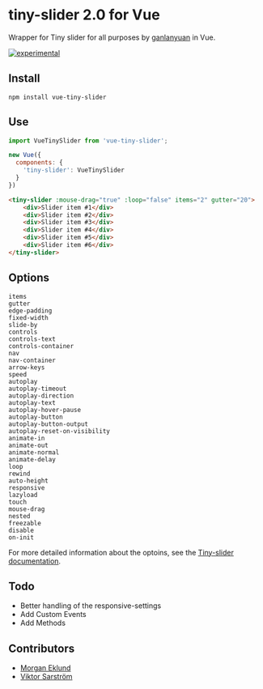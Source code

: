# tiny-slider 2.0 for Vue

Wrapper for Tiny slider for all purposes by [ganlanyuan](https://github.com/ganlanyuan/tiny-slider) in Vue.

[![experimental](http://badges.github.io/stability-badges/dist/experimental.svg)](http://github.com/badges/stability-badges)

## Install

`npm install vue-tiny-slider`

## Use

````javascript
import VueTinySlider from 'vue-tiny-slider';

new Vue({
  components: {
    'tiny-slider': VueTinySlider
  }
})
````

````html
<tiny-slider :mouse-drag="true" :loop="false" items="2" gutter="20">
    <div>Slider item #1</div>
    <div>Slider item #2</div>
    <div>Slider item #3</div>
    <div>Slider item #4</div>
    <div>Slider item #5</div>
    <div>Slider item #6</div>
</tiny-slider>
````

## Options

````
items
gutter
edge-padding
fixed-width
slide-by
controls
controls-text
controls-container
nav
nav-container
arrow-keys
speed
autoplay
autoplay-timeout
autoplay-direction
autoplay-text
autoplay-hover-pause
autoplay-button
autoplay-button-output
autoplay-reset-on-visibility
animate-in
animate-out
animate-normal
animate-delay
loop
rewind
auto-height
responsive
lazyload
touch
mouse-drag
nested
freezable
disable
on-init
````
For more detailed information about the optoins, see the [Tiny-slider documentation](https://github.com/ganlanyuan/tiny-slider#options).

## Todo
* Better handling of the responsive-settings
* Add Custom Events
* Add Methods

## Contributors
* [Morgan Eklund](https://github.com/rymdkapten)
* [Viktor Sarström](https://github.com/viktorlarsson)
